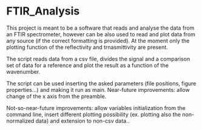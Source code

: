 # FTIR_Analysis

This project is meant to be a software that reads and analyse the data from an FTIR spectrometer, however can be also used to read and plot data from any source (if the correct formatting is provided).
At the moment only the plotting function of the reflectivity and trnasmittivity are present.

The script reads data from a csv file, divides the signal and a comparison set of data for a reference and plot the result as a function of the wavenumber.

The script can be used inserting the asked parameters (file positions, figure properties...) and making it run as main.
Near-future improvements: allow change of the x axis from the preamble.

Not-so-near-future improvements: allow variables initialization from the command line, insert different plotting possibility (ex. plotting also the non-normalized data) and extension to non-csv data..
